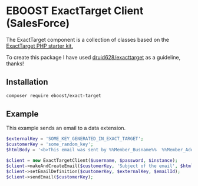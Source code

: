 EBOOST ExactTarget Client  (SalesForce)
========

The ExactTarget component is a collection of classes based on the 
[ExactTarget PHP starter kit.](https://developer.salesforce.com/docs/atlas.en-us.mc-apis.meta/mc-apis/api_starter_kits.htm)  

To create this package I have used [druid628/exacttarget](https://github.com/druid628/exacttarget) as a guideline, thanks!

Installation  
------------

```bash
composer require eboost/exact-target
```

Example
-----

This example sends an email to a data extension.

```php
$externalKey = 'SOME_KEY_GENERATED_IN_EXACT_TARGET';
$customerKey = 'some_random_key';
$htmlBody = '<b>This email was sent by %%Member_Busname%%  %%Member_Addr%% %%Member_City%%, %%Member_State%%, %%Member_PostalCode%%, %%Member_Country%%</b>';

$client = new ExactTargetClient($username, $password, $instance);
$client->makeAndCreateEmail($customerKey, 'Subject of the email', $htmlBody);
$client->setEmailDefinition($customerKey, $externalKey, $emailId);
$client->sendEmail($customerKey);
```
